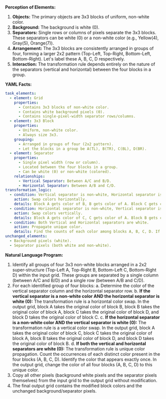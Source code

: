 **Perception of Elements:**

1.  **Objects:** The primary objects are 3x3 blocks of uniform, non-white color.
2.  **Background:** The background is white (0).
3.  **Separators:** Single rows or columns of pixels separate the 3x3 blocks. These separators can be white (0) or a non-white color (e.g., Yellow(4), Gray(5), Orange(7)).
4.  **Arrangement:** The 3x3 blocks are consistently arranged in groups of four, forming a larger 2x2 pattern (Top-Left, Top-Right, Bottom-Left, Bottom-Right). Let's label these A, B, C, D respectively.
5.  **Interaction:** The transformation rule depends entirely on the nature of the separators (vertical and horizontal) between the four blocks in a group.

**YAML Facts:**


```yaml
task_elements:
  - element: Grid
    properties:
      - Contains 3x3 blocks of non-white color.
      - Contains white background pixels (0).
      - Contains single-pixel-width separator rows/columns.
  - element: 3x3 Block
    properties:
      - Uniform, non-white color.
      - Always size 3x3.
    grouping:
      - Arranged in groups of four (2x2 pattern).
      - Let the blocks in a group be A(TL), B(TR), C(BL), D(BR).
  - element: Separator
    properties:
      - Single pixel width (row or column).
      - Located between the four blocks in a group.
      - Can be white (0) or non-white (colored).
    relationships:
      - Vertical Separator: Between A/C and B/D.
      - Horizontal Separator: Between A/B and C/D.
transformation_logic:
  - condition: Vertical separator is non-white, Horizontal separator is white.
    action: Swap colors horizontally.
    details: Block A gets color of B, B gets color of A. Block C gets color of D, D gets color of C.
  - condition: Horizontal separator is non-white, Vertical separator is white.
    action: Swap colors vertically.
    details: Block A gets color of C, C gets color of A. Block B gets color of D, D gets color of B.
  - condition: Both Vertical and Horizontal separators are white.
    action: Propagate unique color.
    details: Find the counts of each color among blocks A, B, C, D. If one color is unique (count=1), change all four blocks (A, B, C, D) to that unique color.
unchanged_elements:
  - Background pixels (white).
  - Separator pixels (both white and non-white).
```


**Natural Language Program:**

1.  Identify all groups of four 3x3 non-white blocks arranged in a 2x2 super-structure (Top-Left A, Top-Right B, Bottom-Left C, Bottom-Right D) within the input grid. These groups are separated by a single column (between A/C and B/D) and a single row (between A/B and C/D).
2.  For each identified group of four blocks:
    a.  Determine the color of the vertical separator column and the horizontal separator row.
    b.  **If the vertical separator is a non-white color AND the horizontal separator is white (0):** The transformation rule is a horizontal color swap. In the output grid, block A takes the original color of block B, block B takes the original color of block A, block C takes the original color of block D, and block D takes the original color of block C.
    c.  **If the horizontal separator is a non-white color AND the vertical separator is white (0):** The transformation rule is a vertical color swap. In the output grid, block A takes the original color of block C, block C takes the original color of block A, block B takes the original color of block D, and block D takes the original color of block B.
    d.  **If both the vertical and horizontal separators are white (0):** The transformation rule is unique color propagation. Count the occurrences of each distinct color present in the four blocks (A, B, C, D). Identify the color that appears exactly once. In the output grid, change the color of all four blocks (A, B, C, D) to this unique color.
3.  Copy all other pixels (background white pixels and the separator pixels themselves) from the input grid to the output grid without modification.
4.  The final output grid contains the modified block colors and the unchanged background/separator pixels.